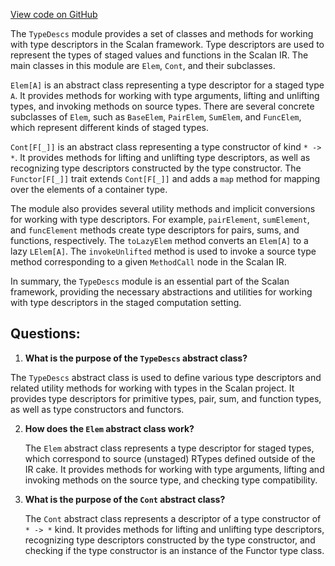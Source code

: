 [View code on GitHub](sigmastate-interpreterhttps://github.com/ScorexFoundation/sigmastate-interpreter/graph-ir/src/main/scala/scalan/TypeDescs.scala)

The `TypeDescs` module provides a set of classes and methods for working with type descriptors in the Scalan framework. Type descriptors are used to represent the types of staged values and functions in the Scalan IR. The main classes in this module are `Elem`, `Cont`, and their subclasses.

`Elem[A]` is an abstract class representing a type descriptor for a staged type `A`. It provides methods for working with type arguments, lifting and unlifting types, and invoking methods on source types. There are several concrete subclasses of `Elem`, such as `BaseElem`, `PairElem`, `SumElem`, and `FuncElem`, which represent different kinds of staged types.

`Cont[F[_]]` is an abstract class representing a type constructor of kind `* -> *`. It provides methods for lifting and unlifting type descriptors, as well as recognizing type descriptors constructed by the type constructor. The `Functor[F[_]]` trait extends `Cont[F[_]]` and adds a `map` method for mapping over the elements of a container type.

The module also provides several utility methods and implicit conversions for working with type descriptors. For example, `pairElement`, `sumElement`, and `funcElement` methods create type descriptors for pairs, sums, and functions, respectively. The `toLazyElem` method converts an `Elem[A]` to a lazy `LElem[A]`. The `invokeUnlifted` method is used to invoke a source type method corresponding to a given `MethodCall` node in the Scalan IR.

In summary, the `TypeDescs` module is an essential part of the Scalan framework, providing the necessary abstractions and utilities for working with type descriptors in the staged computation setting.
## Questions: 
 1. **What is the purpose of the `TypeDescs` abstract class?**

   The `TypeDescs` abstract class is used to define various type descriptors and related utility methods for working with types in the Scalan project. It provides type descriptors for primitive types, pair, sum, and function types, as well as type constructors and functors.

2. **How does the `Elem` abstract class work?**

   The `Elem` abstract class represents a type descriptor for staged types, which correspond to source (unstaged) RTypes defined outside of the IR cake. It provides methods for working with type arguments, lifting and invoking methods on the source type, and checking type compatibility.

3. **What is the purpose of the `Cont` abstract class?**

   The `Cont` abstract class represents a descriptor of a type constructor of `* -> *` kind. It provides methods for lifting and unlifting type descriptors, recognizing type descriptors constructed by the type constructor, and checking if the type constructor is an instance of the Functor type class.